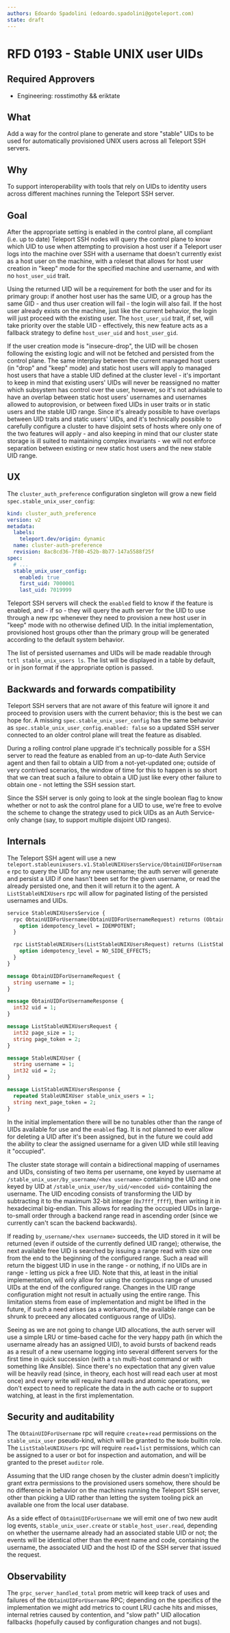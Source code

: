 ```yaml
---
authors: Edoardo Spadolini (edoardo.spadolini@goteleport.com)
state: draft
---
```


# RFD 0193 - Stable UNIX user UIDs

## Required Approvers

* Engineering: rosstimothy && eriktate

## What

Add a way for the control plane to generate and store "stable" UIDs to be used for automatically provisioned UNIX users across all Teleport SSH servers.

## Why

To support interoperability with tools that rely on UIDs to identity users across different machines running the Teleport SSH server.

## Goal

After the appropriate setting is enabled in the control plane, all compliant (i.e. up to date) Teleport SSH nodes will query the control plane to know which UID to use when attempting to provision a host user if a Teleport user logs into the machine over SSH with a username that doesn't currently exist as a host user on the machine, with a roleset that allows for host user creation in "keep" mode for the specified machine and username, and with no `host_user_uid` trait.

Using the returned UID will be a requirement for both the user and for its primary group: if another host user has the same UID, or a group has the same GID - and thus user creation will fail - the login will also fail. If the host user already exists on the machine, just like the current behavior, the login will just proceed with the existing user. The `host_user_uid` trait, if set, will take priority over the stable UID - effectively, this new feature acts as a fallback strategy to define `host_user_uid` and `host_user_gid`.

If the user creation mode is "insecure-drop", the UID will be chosen following the existing logic and will not be fetched and persisted from the control plane. The same interplay between the current managed host users (in "drop" and "keep" mode) and static host users will apply to managed host users that have a stable UID defined at the cluster level - it's important to keep in mind that existing users' UIDs will never be reassigned no matter which subsystem has control over the user, however, so it's not advisable to have an overlap between static host users' usernames and usernames allowed to autoprovision, or between fixed UIDs in user traits or in static users and the stable UID range. Since it's already possible to have overlaps between UID traits and static users' UIDs, and it's technically possible to carefully configure a cluster to have disjoint sets of hosts where only one of the two features will apply - and also keeping in mind that our cluster state storage is ill suited to maintaining complex invariants - we will not enforce separation between existing or new static host users and the new stable UID range.

## UX

The `cluster_auth_preference` configuration singleton will grow a new field `spec.stable_unix_user_config`:

```yaml
kind: cluster_auth_preference
version: v2
metadata:
  labels:
    teleport.dev/origin: dynamic
  name: cluster-auth-preference
  revision: 8ac8cd36-7f80-452b-8b77-147a5588f25f
spec:
  # ...
  stable_unix_user_config:
    enabled: true
    first_uid: 7000001
    last_uid: 7019999
```

Teleport SSH servers will check the `enabled` field to know if the feature is enabled, and - if so - they will query the auth server for the UID to use through a new rpc whenever they need to provision a new host user in "keep" mode with no otherwise defined UID. In the initial implementation, provisioned host groups other than the primary group will be generated according to the default system behavior.

The list of persisted usernames and UIDs will be made readable through `tctl stable_unix_users ls`. The list will be displayed in a table by default, or in json format if the appropriate option is passed.

## Backwards and forwards compatibility

Teleport SSH servers that are not aware of this feature will ignore it and proceed to provision users with the current behavior; this is the best we can hope for. A missing `spec.stable_unix_user_config` has the same behavior as `spec.stable_unix_user_config.enabled: false` so a updated SSH server connected to an older control plane will treat the feature as disabled.

During a rolling control plane upgrade it's technically possible for a SSH server to read the feature as enabled from an up-to-date Auth Service agent and then fail to obtain a UID from a not-yet-updated one; outside of very contrived scenarios, the window of time for this to happen is so short that we can treat such a failure to obtain a UID just like every other failure to obtain one - not letting the SSH session start.

Since the SSH server is only going to look at the single boolean flag to know whether or not to ask the control plane for a UID to use, we're free to evolve the scheme to change the strategy used to pick UIDs as an Auth Service-only change (say, to support multiple disjoint UID ranges).

## Internals

The Teleport SSH agent will use a new `teleport.stableunixusers.v1.StableUNIXUsersService/ObtainUIDForUsername` rpc to query the UID for any new username; the auth server will generate and persist a UID if one hasn't been set for the given username, or read the already persisted one, and then it will return it to the agent. A `ListStableUNIXUsers` rpc will allow for paginated listing of the persisted usernames and UIDs.

```proto
service StableUNIXUsersService {
  rpc ObtainUIDForUsername(ObtainUIDForUsernameRequest) returns (ObtainUIDForUsernameResponse) {
    option idempotency_level = IDEMPOTENT;
  }

  rpc ListStableUNIXUsers(ListStableUNIXUsersRequest) returns (ListStableUNIXUsersResponse) {
    option idempotency_level = NO_SIDE_EFFECTS;
  }
}

message ObtainUIDForUsernameRequest {
  string username = 1;
}

message ObtainUIDForUsernameResponse {
  int32 uid = 1;
}

message ListStableUNIXUsersRequest {
  int32 page_size = 1;
  string page_token = 2;
}

message StableUNIXUser {
  string username = 1;
  int32 uid = 2;
}

message ListStableUNIXUsersResponse {
  repeated StableUNIXUser stable_unix_users = 1;
  string next_page_token = 2;
}
```

In the initial implementation there will be no tunables other than the range of UIDs available for use and the `enabled` flag. It is not planned to ever allow for deleting a UID after it's been assigned, but in the future we could add the ability to clear the assigned username for a given UID while still leaving it "occupied".

The cluster state storage will contain a bidirectional mapping of usernames and UIDs, consisting of two items per username, one keyed by username at `/stable_unix_user/by_username/<hex username>` containing the UID and one keyed by UID at `/stable_unix_user/by_uid/<encoded uid>` containing the username. The UID encoding consists of transforming the UID by subtracting it to the maximum 32-bit integer (`0x7fff_ffff`), then writing it in hexadecimal big-endian. This allows for reading the occupied UIDs in large-to-small order through a backend range read in ascending order (since we currently can't scan the backend backwards).

If reading `by_username/<hex username>` succeeds, the UID stored in it will be returned (even if outside of the currently defined UID range); otherwise, the next available free UID is searched by issuing a range read with size one from the end to the beginning of the configured range. Such a read will return the biggest UID in use in the range - or nothing, if no UIDs are in range - letting us pick a free UID. Note that this, at least in the initial implementation, will only allow for using the contiguous range of unused UIDs at the end of the configured range. Changes in the UID range configuration might not result in actually using the entire range. This limitation stems from ease of implementation and might be lifted in the future, if such a need arises (as a workaround, the available range can be shrunk to preceed any allocated contiguous range of UIDs).

Seeing as we are not going to change UID allocations, the auth server will use a simple LRU or time-based cache for the very happy path (in which the username already has an assigned UID), to avoid bursts of backend reads as a result of a new username logging into several different servers for the first time in quick succession (with a `tsh` multi-host command or with something like Ansible). Since there's no expectation that any given value will be heavily read (since, in theory, each host will read each user at most once) and every write will require hard reads and atomic operations, we don't expect to need to replicate the data in the auth cache or to support watching, at least in the first implementation.

## Security and auditability

The `ObtainUIDForUsername` rpc will require `create`+`read` permissions on the `stable_unix_user` pseudo-kind, which will be granted to the `Node` builtin role. The `ListStableUNIXUsers` rpc will require `read`+`list` permissions, which can be assigned to a user or bot for inspection and automation, and will be granted to the preset `auditor` role.

Assuming that the UID range chosen by the cluster admin doesn't implicitly grant extra permissions to the provisioned users somehow, there should be no difference in behavior on the machines running the Teleport SSH server, other than picking a UID rather than letting the system tooling pick an available one from the local user database.

As a side effect of `ObtainUIDForUsername` we will emit one of two new audit log events, `stable_unix_user.create` or `stable_host_user.read`, depending on whether the username already had an associated stable UID or not; the events will be identical other than the event name and code, containing the username, the associated UID and the host ID of the SSH server that issued the request.

## Observability

The `grpc_server_handled_total` prom metric will keep track of uses and failures of the `ObtainUIDForUsername` RPC; depending on the specifics of the implementation we might add metrics to count LRU cache hits and misses, internal retries caused by contention, and "slow path" UID allocation fallbacks (hopefully caused by configuration changes and not bugs).
